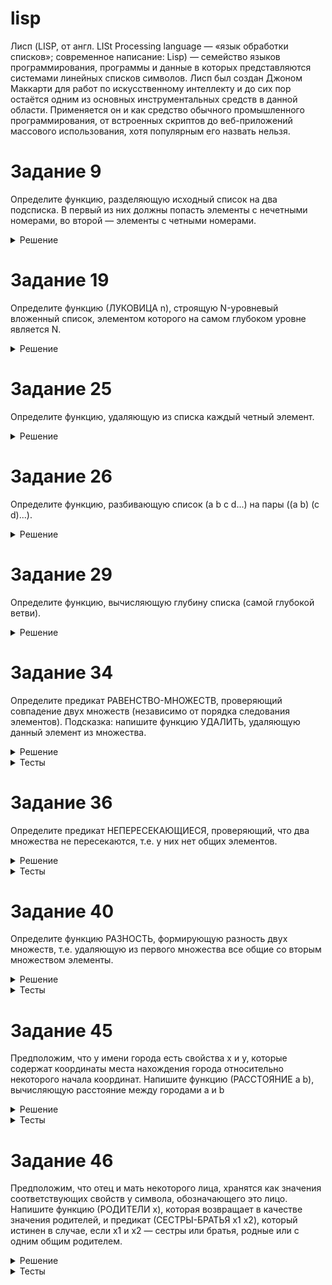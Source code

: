 # lisp  

Лисп (LISP, от англ. LISt Processing language — «язык обработки списков»; современное написание: Lisp) — семейство языков программирования, программы и данные в которых представляются системами линейных списков символов. Лисп был создан Джоном Маккарти для работ по искусственному интеллекту и до сих пор остаётся одним из основных инструментальных средств в данной области. Применяется он и как средство обычного промышленного программирования, от встроенных скриптов до веб-приложений массового использования, хотя популярным его назвать нельзя.

# Задание 9  
Определите функцию, разделяющую исходный список на два подсписка. В первый из них должны попасть элементы с нечетными номерами, во второй — элементы с четными номерами.  
<details><summary>Решение</summary>
<p>  

#### Код на LISP  

```lisp
(defun sep (lst)
                (cond 
                    ((null lst) NIL)
                    (t 
			((lambda (nlst)
				(list
					(cons (car lst) (car nlst))
					(cons (cadr lst) (cadr nlst))
				))
			(sep (cddr lst)))
                    )
                )
)
```  
</p>
</details>


# Задание 19  
Определите функцию (ЛУКОВИЦА n), строящую N-уровневый вложенный список, элементом которого на самом глубоком уровне является N.  
<details><summary>Решение</summary>
<p>  

#### Код на LISP  

```lisp
(defun onion (n)
                (defun supportf (counter n) (
                        cond 
                            ((= counter n) (list n))
                            (t (list (supportf (+ counter 1) n)))
                
                    )
                )
                (
                    supportf 1 n
                )
            	
)
```  
</p>
</details>


# Задание 25  
Определите функцию, удаляющую из списка каждый четный элемент.  
<details><summary>Решение</summary>
<p>  

#### Код на LISP  

```lisp
(defun deleven (lst)
                (cond 
                    ((null lst) NIL)
                    (t 
                        (cons (car lst) (deleven (cddr lst)))
                    )
                )
)
```  
</p>
</details>


# Задание 26  
Определите функцию, разбивающую список (a b с d...) на пары ((а b) (с d)...).
<details><summary>Решение</summary>
<p>  

#### Код на LISP  

```lisp
(defun pairs (lst)
                (cond 
                    ((null lst) NIL)
                    (t 
                        (cons (list (car lst) (cadr lst)) (pairs (cddr lst)))
                    )
                )
)
```  
</p>
</details>

# Задание 29  
Определите функцию, вычисляющую глубину списка (самой глубокой ветви).
<details><summary>Решение</summary>
<p>  

#### Код на LISP  

```lisp
(defun maxdeep (lst)(
        cond
        ((atom lst) 0)
        (t
            (
                max (+ 1 (maxdeep (car lst))) (maxdeep (cdr lst))
            )
        )
    )
)
```  
</p>
</details>


# Задание 34  
Определите предикат РАВЕНСТВО-МНОЖЕСТВ, проверяющий совпадение двух множеств (независимо от порядка следования элементов). Подсказка: напишите
функцию УДАЛИТЬ, удаляющую данный элемент из множества.
<details><summary>Решение</summary>
<p>  

#### Код на LISP  

```lisp
(defun delel (lst el)
    (
        (lambda (first rest)
            (cond
                ((null lst) NIL)
                ((= first el) rest)
                (t (cons first (delel rest el)))
            )   
        )
        (car lst) (cdr lst)
    )
)

(defun diff (source elements)
    (
        (lambda (first_element rest_elements)
            (cond
                ((null elements) source)
                (t (diff (delel source first_element) rest_elements))
            )
        )
        (car elements) (cdr elements)
    )
)

(defun equal_lists_p (lst1 lst2)
    (and
        (null (diff lst1 lst2))
        (null (diff lst2 lst1))
    )
)
```  
</p>
</details>  
<details><summary>Тесты</summary>
<p>  

#### Код на LISP  

```lisp
(print (equal_lists_p `(1 2 3 4) `(1 4)))
(print (equal_lists_p `(1 2 3 4) `(1 2 3 4)))
(print (equal_lists_p `(1 2 3 4) `(2 1 4 3)))

;NIL
;T
;T
```  
</p>
</details>


# Задание 36  
Определите предикат НЕПЕРЕСЕКАЮЩИЕСЯ, проверяющий, что два множества не
пересекаются, т.е. у них нет общих элементов.
<details><summary>Решение</summary>
<p>  

#### Код на LISP  

```lisp
(defun delel (lst el)
    (
        (lambda (first rest)
            (cond
                ((null lst) NIL)
                ((equalp first el) rest)
                (t (cons first (delel rest el)))
            )   
        )
        (car lst) (cdr lst)
    )
)
 
(defun diff (source elements)
    (
        (lambda (first_element rest_elements)
            (cond
                ((null elements) source)
                (t (diff (delel source first_element) rest_elements))
            )
        )
        (car elements) (cdr elements)
    )
)
 
(defun intersectp (lst1 lst2)
    (equalp
        (diff lst1 lst2) lst1
    )
)
```  
</p>
</details>  
<details><summary>Тесты</summary>
<p>  

#### Код на LISP  

```lisp
(print (intersectp `(1 2 3 4) `(1 4)))
(print (intersectp `(This is not) `(intersected case)))
(print (intersectp `(1 2 3 4) `(1 2 3 4)))
(print (intersectp `(1 2 3 4) `(6 7 8)))

;NIL
;T
;NIL
;T
```  
</p>
</details>


# Задание 40  
Определите функцию РАЗНОСТЬ, формирующую разность двух множеств, т.е.
удаляющую из первого множества все общие со вторым множеством элементы.
<details><summary>Решение</summary>
<p>  

#### Код на LISP  

```lisp
(defun delel (lst el)
    (
        (lambda (first rest)
            (cond
                ((null lst) NIL)
                ((equalp first el) rest)
                (t (cons first (delel rest el)))
            )   
        )
        (car lst) (cdr lst)
    )
)
 
(defun diff (source elements)
    (
        (lambda (first_element rest_elements)
            (cond
                ((null elements) source)
                (t (diff (delel source first_element) rest_elements))
            )
        )
        (car elements) (cdr elements)
    )
)
```  
</p>
</details>  
<details><summary>Тесты</summary>
<p>  

#### Код на LISP  

```lisp
(print (diff `(1 2 3 4) `(1 4)))
(print (diff `(1 2 3 4) `(1 2 3 4)))
(print (diff `(1 2 3 4) `(6 7 8)))
(print (diff `(There is no elements in list) `(no)))

;(2 3) 
;NIL 
;(1 2 3 4) 
;(THERE IS ELEMENTS IN LIST) 
```  
</p>
</details>


# Задание 45  
Предположим, что у имени города есть свойства х и у, которые содержат координаты места нахождения города относительно некоторого начала координат.
Напишите функцию (РАССТОЯНИЕ a b), вычисляющую расстояние между городами а и b
<details><summary>Решение</summary>
<p>  

#### Код на LISP  

```lisp
(defun putprop (symbol_name prop_name value) (setf (get symbol_name prop_name) value))
(defun getX (symbol_name) (get symbol_name `x))
(defun getY (symbol_name) (get symbol_name `y))
(defun set_city (&key city_name x y)
	(putprop city_name `x x)
	(putprop city_name `y y)
)
 
(defun distantion (city1 city2)
    (
        (lambda (city1x city1y city2x city2y) 
            (sqrt
                (+
                    (expt (- city1x city2x) 2)
                    (expt (- city1y city2y) 2)
                )
            )
        )
        (getX city1)
        (getY city1)
        (getX city2)
        (getY city2)
    )
)
```  
</p>
</details>  
<details><summary>Тесты</summary>
<p>  

#### Код на LISP  

```lisp

(set_city :city_name `Simferopol :x 150 :y 135)
(set_city :city_name `Sevastopol :x 200 :y 50)

(print (distantion `Simferopol `Sevastopol))

;98.61542
```  
</p>
</details>


# Задание 46  
Предположим, что отец и мать некоторого лица, хранятся как значения соответствующих свойств у символа, обозначающего это лицо. Напишите функцию (РОДИТЕЛИ x), которая возвращает в качестве значения родителей, и предикат (СЕСТРЫ-БРАТЬЯ x1 x2), который истинен в случае, если x1 и x2 — сестры или братья, родные или с одним общим родителем.
<details><summary>Решение</summary>
<p>  

#### Код на LISP  

```lisp
(defun parents (name)
    (
        list
        (getprop name `parent1)
        (getprop name `parent2)
    )
)

(defun sisterbrotherp (first_person second_person)
    (
        (lambda (first_person_parents second_person_parents)
            (cond
                ((null (intersectp first_person_parents second_person_parents)) T)
                (T NIL)
            )
        )
        (parents first_person)
        (parents second_person)
    )
)
```  
</p>
</details>  
<details><summary>Тесты</summary>
<p>  

#### Код на LISP  

```lisp
(putprop `Alex `parent1 `Ann)
(putprop `Alex `parent2 `Jury)
(putprop `Jane `parent1 `Ann)
(putprop `Jane `parent2 `Sebastian)
(putprop `Bob `parent1 `Helga)
(putprop `Bob `parent2 `Ron)

(print (sisterbrotherp `Alex `Jane))
(print (sisterbrotherp `Alex `Bob))

;T
;NIL
```  
</p>
</details>

<!---
Скриншот:  

![scrnsht](https://wmpics.pics/di-FTFP.png)  

--->

<!---
Скриншот:  

![scrnsht](https://i109.fastpic.ru/big/2019/0309/62/344f05d74a8000a92be6f2f4ebd0ba62.png)  

--->

<!---
Скриншот:  

![scrnsht](https://i109.fastpic.ru/big/2019/0309/0f/4a1f4f430a5b6839b10769dba3a5270f.png)  

--->

<!---
Скриншот:  

![scrnsht](https://i109.fastpic.ru/big/2019/0309/05/206531cbed377f670808b7658daa1e05.png)  

--->

<!---
Скриншот:  

![scrnsht](https://i110.fastpic.ru/big/2019/0309/4c/00d321c1d8e7fbea148f026bd045e64c.png)  

--->
<!---
Скриншот:  

![scrnsht](https://i109.fastpic.ru/big/2019/0310/0b/5eb4ef2217217d516777fb5b10d2ed0b.png)  

--->
